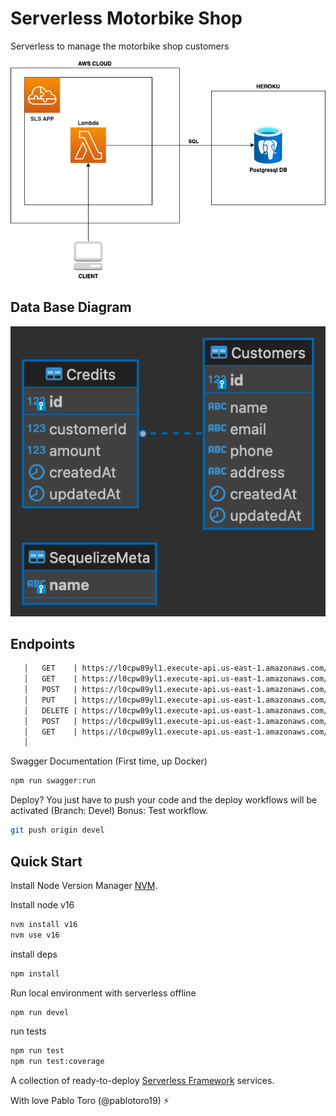 # Serverless Motorbike Shop

Serverless to manage the motorbike shop customers

![My Image](motorbike-shop.png)

## Data Base Diagram

![My Image](motorbike-shop-db.png)

## Endpoints

```bash
   │   GET    | https://l0cpw89yl1.execute-api.us-east-1.amazonaws.com/customers/{id}            │
   │   GET    | https://l0cpw89yl1.execute-api.us-east-1.amazonaws.com/customers                 │
   │   POST   | https://l0cpw89yl1.execute-api.us-east-1.amazonaws.com/customers                 │
   │   PUT    | https://l0cpw89yl1.execute-api.us-east-1.amazonaws.com/customers/{id}            │
   │   DELETE | https://l0cpw89yl1.execute-api.us-east-1.amazonaws.com/customers/{id}            │
   │   POST   | https://l0cpw89yl1.execute-api.us-east-1.amazonaws.com/customers/{id}/credits    │
   │   GET    | https://l0cpw89yl1.execute-api.us-east-1.amazonaws.com/customers/credits         │
   │                                                                                             │
```

Swagger Documentation (First time, up Docker)

```bash
npm run swagger:run
```

Deploy? You just have to push your code and the deploy workflows will be activated (Branch: Devel)
Bonus: Test workflow.

```bash
git push origin devel
```

## Quick Start

Install Node Version Manager [NVM](https://github.com/nvm-sh/nvm).

Install node v16

```bash
nvm install v16
nvm use v16
```

install deps

```bash
npm install
```

Run local environment with serverless offline

```bash
npm run devel
```

run tests

```bash
npm run test
npm run test:coverage
```

A collection of ready-to-deploy [Serverless Framework](https://github.com/serverless/serverless) services.

With love Pablo Toro (@pablotoro19) ⚡**️**
